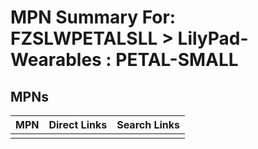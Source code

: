 



# MPN Summary For: FZSLWPETALSLL > LilyPad-Wearables : PETAL-SMALL

## MPNs
  

|MPN|Direct Links|Search Links|
| :--- | :--- | :--- |
||||
